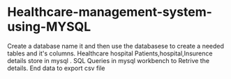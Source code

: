 # Healthcare-management-system-using-MYSQL
Create a database name it and then use the databasese to create a needed tables and it's columns.
Healthcare hospital  Patients,hospital,Insurence details store in mysql .
SQL Queries in mysql workbench to Retrive the details.
End  data to export csv file

